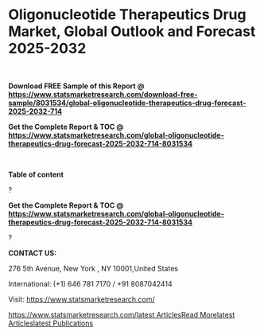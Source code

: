 <h1>Oligonucleotide Therapeutics Drug Market, Global Outlook and Forecast 2025-2032</h1><br/><p><strong>Download FREE Sample of this Report @ <a href="https://www.statsmarketresearch.com/download-free-sample/8031534/global-oligonucleotide-therapeutics-drug-forecast-2025-2032-714">https://www.statsmarketresearch.com/download-free-sample/8031534/global-oligonucleotide-therapeutics-drug-forecast-2025-2032-714</a></strong></p>
 
 
 
 <div><b>Get the Complete Report & TOC @ <a href="https://www.statsmarketresearch.com/global-oligonucleotide-therapeutics-drug-forecast-2025-2032-714-8031534">https://www.statsmarketresearch.com/global-oligonucleotide-therapeutics-drug-forecast-2025-2032-714-8031534</a></b></div>
 
 
 
 <p><br />
 
 <b>Table of content</b></p>
 
 
 
 <p>? </p>
 
 
 
 <div><b>Get the Complete Report & TOC @ <a href="https://www.statsmarketresearch.com/global-oligonucleotide-therapeutics-drug-forecast-2025-2032-714-8031534">https://www.statsmarketresearch.com/global-oligonucleotide-therapeutics-drug-forecast-2025-2032-714-8031534</a></b></div>
 
 
 
 <p>? </p>
 
 
 
 <p><b>CONTACT US:</b><br />
 
 276 5th Avenue, New York , NY 10001,United States<br />
 
 International: (+1) 646 781 7170 / +91 8087042414<br />
 
 Visit: <a href="https://www.statsmarketresearch.com/">https://www.statsmarketresearch.com/</a><br />
 
 <a href="https://gyeongbokgung.com">https://www.statsmarketresearch.com/</a><a href="https://hallyeomaritime.com">latest Articles</a><a href="https://jingwansa.com">Read More</a><a href="https://nguoiviet.jp/">latest Articles</a><a href="https://www.intelmarketresearch.com/">latest Publications</a></p>